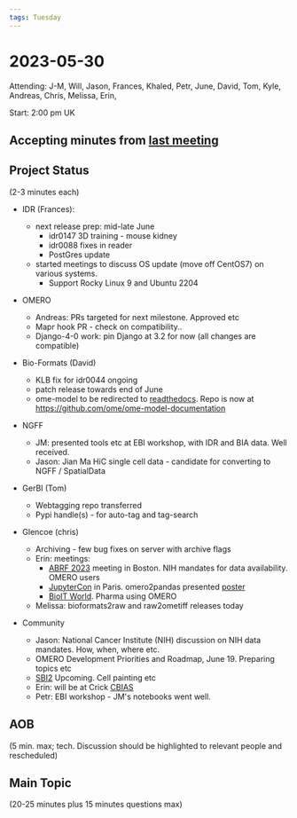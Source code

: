 ```yaml
---
tags: Tuesday
---
```


# 2023-05-30

Attending: J-M, Will, Jason, Frances, Khaled, Petr, June, David, Tom, Kyle, Andreas, Chris, Melissa, Erin, 

Start: 2:00 pm UK

## Accepting minutes from [last meeting](https://hackmd.io/team/ome?nav=overview)

## Project Status

(2-3 minutes each)

- IDR (Frances):
    - next release prep: mid-late June
        - idr0147 3D training - mouse kidney
        - idr0088 fixes in reader
        - PostGres update
    - started meetings to discuss OS update (move off CentOS7) on various systems.
        - Support Rocky Linux 9 and Ubuntu 2204

- OMERO
    - Andreas: PRs targeted for next milestone. Approved etc
    - Mapr hook PR - check on compatibility..
    - Django-4-0 work: pin Django at 3.2 for now (all changes are compatible)

- Bio-Formats (David)
    - KLB fix for idr0044 ongoing
    - patch release towards end of June
    - ome-model to be redirected to [readthedocs](https://ome-model.readthedocs.io/en/latest/). Repo is now at https://github.com/ome/ome-model-documentation

- NGFF
    - JM: presented tools etc at EBI workshop, with IDR and BIA data. Well received.
    - Jason: Jian Ma HiC single cell data - candidate for converting to NGFF / SpatialData

- GerBI (Tom)
    - Webtagging repo transferred
    - Pypi handle(s) - for auto-tag and tag-search

- Glencoe (chris)
    - Archiving - few bug fixes on server with archive flags
    - Erin: meetings:
        - [ABRF 2023](https://web.cvent.com/event/c098c911-6b50-4c56-9422-11cbf32a088a/summary) meeting in Boston. NIH mandates for data availability. OMERO users
        - [JupyterCon](https://www.jupytercon.com/) in Paris. omero2pandas presented [poster](https://www.glencoesoftware.com/blog/2023/05/15/Synchronizing-data-science-management.html)
        - [BioIT World](https://www.bio-itworldexpo.com/). Pharma using OMERO
    - Melissa: bioformats2raw and raw2ometiff releases today

- Community
    - Jason: National Cancer Institute (NIH) discussion on NIH data mandates. How, when, where etc. 
  - OMERO Development Priorities and Roadmap, June 19. Preparing topics etc 
  - [SBI2](https://conference.sbi2.org/) Upcoming. Cell painting etc
  - Erin: will be at Crick [CBIAS](https://www.crick.ac.uk/whats-on/crick-bioimage-analysis-symposium-2023)
  - Petr: EBI workshop - JM's notebooks went well.

## AOB

(5 min. max; tech. Discussion should be highlighted to relevant people and rescheduled)

## Main Topic

(20-25 minutes plus 15 minutes questions max)
